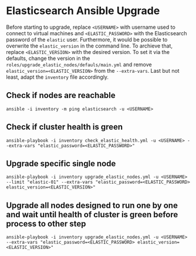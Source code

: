 # Elasticsearch Ansible Upgrade

Before starting to upgrade, replace `<USERNAME>` with username used to connect to virtual machines and `<ELASTIC_PASSWORD>` with the Elasticsearch password of the `elastic` user. Furthermore, it would be possible to overwrite the `elastic_version` in the command line. To archieve that, replace `<ELASTIC_VERSION>` with the desired version. To set it via the defaults, change the version in the `roles/upgrade_elastic_nodes/defauls/main.yml` and remove `elastic_version=<ELASTIC_VERSION>` from the `--extra-vars`. Last but not least, adapt the `inventory` file accordingly.

## Check if nodes are reachable
```
ansible -i inventory -m ping elasticsearch -u <USERNAME>
```

## Check if cluster health is green
```
ansible-playbook -i inventory check_elastic_health.yml -u <USERNAME> --extra-vars "elastic_password=<ELASTIC_PASSWORD>"
```

## Upgrade specific single node
```
ansible-playbook -i inventory upgrade_elastic_nodes.yml -u <USERNAME> --limit "elastic-01" --extra-vars "elastic_password=<ELASTIC_PASSWORD> elastic_version=<ELASTIC_VERSION>"
```

## Upgrade all nodes designed to run one by one and wait until health of cluster is green before process to other step
```
ansible-playbook -i inventory upgrade_elastic_nodes.yml -u <USERNAME> --extra-vars "elastic_password=<ELASTIC_PASSWORD> elastic_version=<ELASTIC_VERSION>"
```